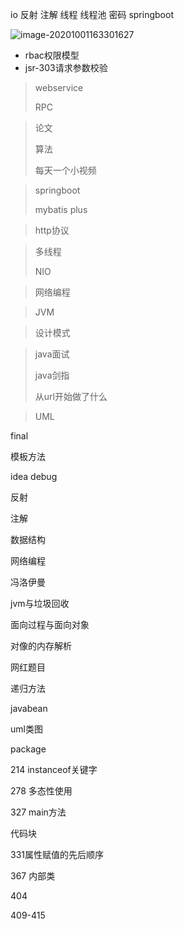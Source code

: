  io 反射 注解  线程 线程池 密码 springboot

![image-20201001163301627](https://tva1.sinaimg.cn/large/007S8ZIlgy1gjds2srijyj30jp0dogrm.jpg)

- rbac权限模型
- jsr-303请求参数校验

> webservice
>
> RPC

> 论文 
>
> 算法
>
> 每天一个小视频

> springboot
>
> mybatis plus
>

> http协议 
>

> 多线程
>
> NIO
>

> 网络编程
>

> JVM

> 设计模式

> java面试 
>
> java剑指
>
> 从url开始做了什么
>

> UML





final

模板方法

idea debug

反射

注解

数据结构

网络编程

冯洛伊曼

jvm与垃圾回收

面向过程与面向对象

对像的内存解析

网红题目

递归方法

javabean

uml类图

package

214 instanceof关键字

278 多态性使用

327 main方法

代码块

331属性赋值的先后顺序

367 内部类

404

409-415

